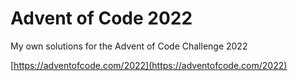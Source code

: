 # Advent of Code 2022
My own solutions for the Advent of Code Challenge 2022

[https://adventofcode.com/2022](https://adventofcode.com/2022)
